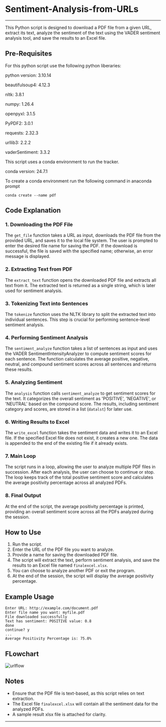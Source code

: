 # Sentiment-Analysis-from-URLs

---

This Python script is designed to download a PDF file from a given URL, extract its text, analyze the sentiment of the text using the VADER sentiment analysis tool, and save the results to an Excel file.

## Pre-Requisites 

For this python script use the following python liberaries: 

python version: 3.10.14 

beautifulsoup4:                     4.12.3

nltk:                               3.8.1

numpy:                              1.26.4

openpyxl:                           3.1.5

PyPDF2:                             3.0.1

requests:                           2.32.3

urllib3:                            2.2.2

vaderSentiment:                     3.3.2

This script uses a conda environment to run the tracker. 

conda version: 24.7.1

To create a conda environment run the following command in anaconda prompt

`conda create --name pdf`

## Code Explanation

### 1. Downloading the PDF File

The `get_file` function takes a URL as input, downloads the PDF file from the provided URL, and saves it to the local file system. The user is prompted to enter the desired file name for saving the PDF. If the download is successful, the file is saved with the specified name; otherwise, an error message is displayed.

### 2. Extracting Text from PDF

The `extract_text` function opens the downloaded PDF file and extracts all text from it. The extracted text is returned as a single string, which is later used for sentiment analysis.

### 3. Tokenizing Text into Sentences 

The `tokenize` function uses the NLTK library to split the extracted text into individual sentences. This step is crucial for performing sentence-level sentiment analysis.

### 4. Performing Sentiment Analysis

The `sentiment_analyze` function takes a list of sentences as input and uses the VADER SentimentIntensityAnalyzer to compute sentiment scores for each sentence. The function calculates the average positive, negative, neutral, and compound sentiment scores across all sentences and returns these results.

### 5. Analyzing Sentiment

The `analysis` function calls `sentiment_analyze` to get sentiment scores for the text. It categorizes the overall sentiment as 'POSITIVE', 'NEGATIVE', or 'NEUTRAL' based on the compound score. The results, including sentiment category and scores, are stored in a list (`datalst`) for later use.

### 6. Writing Results to Excel

The `write_excel` function takes the sentiment data and writes it to an Excel file. If the specified Excel file does not exist, it creates a new one. The data is appended to the end of the existing file if it already exists.

### 7. Main Loop

The script runs in a loop, allowing the user to analyze multiple PDF files in succession. After each analysis, the user can choose to continue or stop. The loop keeps track of the total positive sentiment score and calculates the average positivity percentage across all analyzed PDFs.

### 8. Final Output

At the end of the script, the average positivity percentage is printed, providing an overall sentiment score across all the PDFs analyzed during the session.

## How to Use

1. Run the script.
2. Enter the URL of the PDF file you want to analyze.
3. Provide a name for saving the downloaded PDF file.
4. The script will extract the text, perform sentiment analysis, and save the results to an Excel file named `finalexcel.xlsx`.
5. You can choose to analyze another PDF or exit the program.
6. At the end of the session, the script will display the average positivity percentage.

## Example Usage

```
Enter URL: http://example.com/document.pdf
Enter file name you want: myfile.pdf
File downloaded successfully
Text has sentiment: POSITIVE value: 0.8
done
continue? y
...
Average Positivity Percentage is: 75.0%
```


## FLowchart 


![urlflow](https://github.com/user-attachments/assets/d1b475fa-6ff6-49ef-b594-d97abc87fc88)


## Notes

- Ensure that the PDF file is text-based, as this script relies on text extraction.
- The Excel file `finalexcel.xlsx` will contain all the sentiment data for the analyzed PDFs.
- A sample result xlsx file is attached for clarity. 

---
